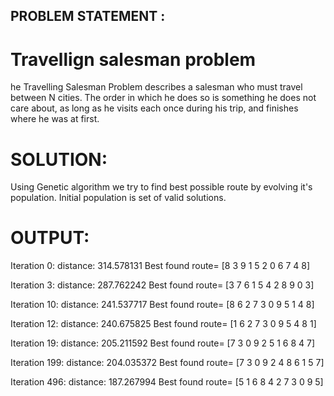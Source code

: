 ## PROBLEM STATEMENT : 

# Travellign salesman problem
he Travelling Salesman Problem describes a salesman who must travel between N cities.
The order in which he does so is something he does not care about, as long as he visits each once during his trip,
and finishes where he was at first.

# SOLUTION: 

Using Genetic algorithm we try to find best possible route by evolving it's population. Initial population is set of valid solutions.

# OUTPUT:

Iteration 0: distance: 314.578131
Best found route=  [8 3 9 1 5 2 0 6 7 4 8]

Iteration 3: distance: 287.762242
Best found route=  [3 7 6 1 5 4 2 8 9 0 3]

Iteration 10: distance: 241.537717
Best found route=  [8 6 2 7 3 0 9 5 1 4 8]

Iteration 12: distance: 240.675825
Best found route=  [1 6 2 7 3 0 9 5 4 8 1]

Iteration 19: distance: 205.211592
Best found route=  [7 3 0 9 2 5 1 6 8 4 7]

Iteration 199: distance: 204.035372
Best found route=  [7 3 0 9 2 4 8 6 1 5 7]

Iteration 496: distance: 187.267994
Best found route=  [5 1 6 8 4 2 7 3 0 9 5]


